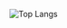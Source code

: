 ![Top Langs](https://github-readme-stats.vercel.app/api/top-langs/?username=zazilicious&layout=compact&theme=github_dark&show_icons=true
)
